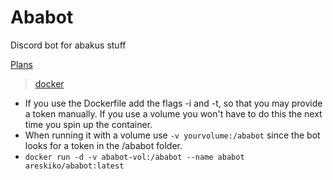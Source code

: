 # Ababot

Discord bot for abakus stuff

[Plans](https://github.com/Areskiko/ababot/projects/1)

> [docker](https://hub.docker.com/repository/docker/areskiko/ababot)

* If you use the Dockerfile add the flags -i and -t, so that you may provide a token manually. If you use a volume you won't have to do this the next time you spin up the container.
* When running it with a volume use ```-v yourvolume:/ababot``` since the bot looks for a token in the /ababot folder.
* ```docker run -d -v ababot-vol:/ababot --name ababot areskiko/ababot:latest```